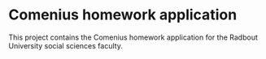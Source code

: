 # Comenius homework application
This project contains the Comenius homework application for the Radbout University social sciences faculty. 
